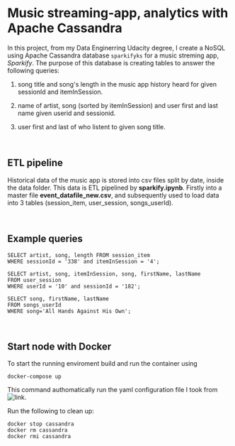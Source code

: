 
# Music streaming-app, analytics with Apache Cassandra


In this project, from my Data Enginerring Udacity degree, I create a NoSQL using Apache Cassandra database `sparkifyks` for a music streming app, *Sparkify*. The purpose of this database is creating tables to answer the following queries:

1. song title and song's length in the music app history heard for given sessionId and  itemInSession.

2. name of artist, song (sorted by itemInSession) and user first and last name given userid  and sessionid.
    
3. user first and last  of who listent to given song title.

<br>

## ETL pipeline

Historical data of the music app is stored into csv files split by date, inside the data folder.
This data is ETL pipelined by **sparkify.ipynb**. Firstly into a master file **event_datafile_new.csv**, and subsequently used to load data into 3 tables (session_item, user_session, songs_userId). 

<br>

## Example queries

```{sql}
SELECT artist, song, length FROM session_item 
WHERE sessionId = '338' and itemInSession = '4';
```

```{sql}
SELECT artist, song, itemInSession, song, firstName, lastName
FROM user_session 
WHERE userId = '10' and sessionId = '182';
```

```{sql}
SELECT song, firstName, lastName 
FROM songs_userId 
WHERE song='All Hands Against His Own';
```

<br>

## Start node with Docker
To start the running enviroment build and run the container using

```{bash}
docker-compose up
```

This command authomatically run the yaml configuration file I took from 
![link](https://medium.com/swlh/building-a-python-data-pipeline-to-apache-cassandra-on-a-docker-container-fc757fbfafdd).

Run the following to clean up:

```{bash}
docker stop cassandra
docker rm cassandra
docker rmi cassandra
```




